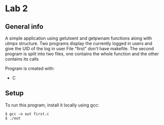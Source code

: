 # Lab 2

## General info
A simple application using getutxent and getpwnam functions along with utmpx structure.
Two programs display the currently logged in users and give the UID of the log in user 
File "first" don't have makefile.
The second program is split into two files, one contains the whole function and the other contains its calls

Program is created with:
* C

## Setup
To run this program, install it locally using gcc:

```
$ gcc -o out first.c
$ ./out
```
